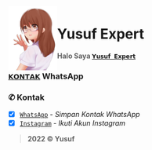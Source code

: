 <img src="./media/moe-3669736_640.png" alt="CC2022" align="left" width="100" height="130">

# Yusuf Expert
> **Halo Saya [`𝗬𝘂𝘀𝘂𝗳 𝗘𝘅𝗽𝗲𝗿𝘁`](https://wa.me/qr/O65CD77FOVMNK1)**

### [`𝗞𝗢𝗡𝗧𝗔𝗞`](https://wa.me/6283873115706) WhatsApp

### ✆ Kontak
- [x] [`WhatsApp`](https://wa.me/6283873115706) - *Simpan Kontak WhatsApp*
- [x] [`Instagram`](https://www.instagram.com/yusuf.expert) - *Ikuti Akun Instagram*

> **2022 © Yusuf**
